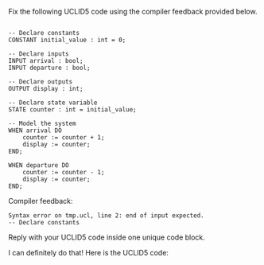 
Fix the following UCLID5 code using the compiler feedback provided below.

```

-- Declare constants
CONSTANT initial_value : int = 0;

-- Declare inputs
INPUT arrival : bool;
INPUT departure : bool;

-- Declare outputs
OUTPUT display : int;

-- Declare state variable
STATE counter : int = initial_value;

-- Model the system
WHEN arrival DO
    counter := counter + 1;
    display := counter;
END;

WHEN departure DO
    counter := counter - 1;
    display := counter;
END;
```

Compiler feedback:

```
Syntax error on tmp.ucl, line 2: end of input expected.
-- Declare constants

```
Reply with your UCLID5 code inside one unique code block.

I can definitely do that! Here is the UCLID5 code:
```
